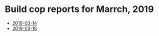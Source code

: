# Build cop reports for Marrch, 2019

* [2019-03-14](https://bitbucket.org/osrf/gazebo/wiki/buildcop/2019/03/14.md)
* [2019-03-18](https://bitbucket.org/osrf/gazebo/wiki/buildcop/2019/03/18.md)